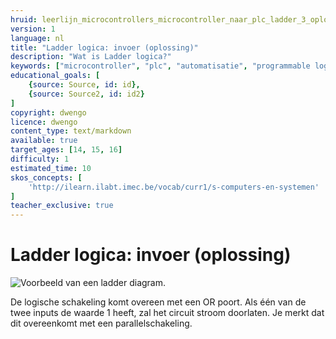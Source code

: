 ```yaml
---
hruid: leerlijn_microcontrollers_microcontroller_naar_plc_ladder_3_oplossing
version: 1
language: nl
title: "Ladder logica: invoer (oplossing)"
description: "Wat is Ladder logica?"
keywords: ["microcontroller", "plc", "automatisatie", "programmable logic controller", "µC", "ladder"]
educational_goals: [
    {source: Source, id: id}, 
    {source: Source2, id: id2}
]
copyright: dwengo
licence: dwengo
content_type: text/markdown
available: true
target_ages: [14, 15, 16]
difficulty: 1
estimated_time: 10
skos_concepts: [
    'http://ilearn.ilabt.imec.be/vocab/curr1/s-computers-en-systemen'
]
teacher_exclusive: true
---
```


# Ladder logica: invoer (oplossing)

![Voorbeeld van een ladder diagram.](images/sample.png "Voorbeeld van een ladder diagram.")

De logische schakeling komt overeen met een OR poort. Als één van de twee inputs de waarde 1 heeft, zal het circuit stroom doorlaten. Je merkt dat dit overeenkomt met een parallelschakeling.
